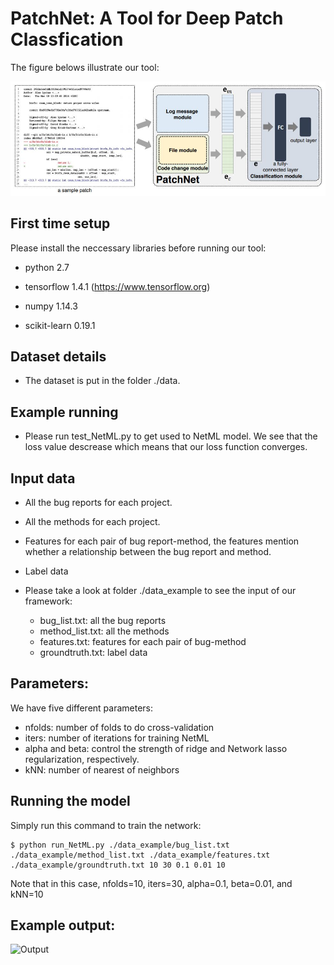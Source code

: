 # PatchNet: A Tool for Deep Patch Classfication
The figure belows illustrate our tool:

![The overral design of PatchNet](./figures/overral_design.JPG)

First time setup
----------------
Please install the neccessary libraries before running our tool:
   
- python 2.7

- tensorflow 1.4.1 (https://www.tensorflow.org)

- numpy 1.14.3

- scikit-learn 0.19.1


Dataset details
----------------

* The dataset is put in the folder ./data. 


Example running 
----------------

* Please run test_NetML.py to get used to NetML model. We see that the loss value descrease which means that our loss function converges. 

Input data
----------------

* All the bug reports for each project.
* All the methods for each project.
* Features for each pair of bug report-method, the features mention whether a relationship between the bug report and method. 
* Label data

* Please take a look at folder ./data_example to see the input of our framework: 

	* bug_list.txt: all the bug reports 
	* method_list.txt: all the methods 
	* features.txt: features for each pair of bug-method
	* groundtruth.txt: label data
	
Parameters:
----------------
We have five different parameters:

* nfolds: number of folds to do cross-validation
* iters: number of iterations for training NetML
* alpha and beta: control the strength of ridge and Network lasso regularization, respectively. 
* kNN: number of nearest of neighbors 

Running the model
----------------
Simply run this command to train the network: 

	$ python run_NetML.py ./data_example/bug_list.txt ./data_example/method_list.txt ./data_example/features.txt ./data_example/groundtruth.txt 10 30 0.1 0.01 10
	
Note that in this case, nfolds=10, iters=30, alpha=0.1, beta=0.01, and kNN=10

Example output: 
----------------

![Output](./doc/output.png)
